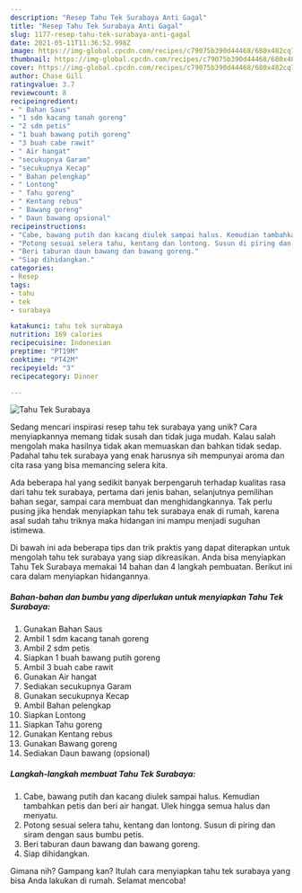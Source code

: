 ```yaml
---
description: "Resep Tahu Tek Surabaya Anti Gagal"
title: "Resep Tahu Tek Surabaya Anti Gagal"
slug: 1177-resep-tahu-tek-surabaya-anti-gagal
date: 2021-05-11T11:36:52.998Z
image: https://img-global.cpcdn.com/recipes/c79075b390d44468/680x482cq70/tahu-tek-surabaya-foto-resep-utama.jpg
thumbnail: https://img-global.cpcdn.com/recipes/c79075b390d44468/680x482cq70/tahu-tek-surabaya-foto-resep-utama.jpg
cover: https://img-global.cpcdn.com/recipes/c79075b390d44468/680x482cq70/tahu-tek-surabaya-foto-resep-utama.jpg
author: Chase Gill
ratingvalue: 3.7
reviewcount: 8
recipeingredient:
- " Bahan Saus"
- "1 sdm kacang tanah goreng"
- "2 sdm petis"
- "1 buah bawang putih goreng"
- "3 buah cabe rawit"
- " Air hangat"
- "secukupnya Garam"
- "secukupnya Kecap"
- " Bahan pelengkap"
- " Lontong"
- " Tahu goreng"
- " Kentang rebus"
- " Bawang goreng"
- " Daun bawang opsional"
recipeinstructions:
- "Cabe, bawang putih dan kacang diulek sampai halus. Kemudian tambahkan petis dan beri air hangat. Ulek hingga semua halus dan menyatu."
- "Potong sesuai selera tahu, kentang dan lontong. Susun di piring dan siram dengan saus bumbu petis."
- "Beri taburan daun bawang dan bawang goreng."
- "Siap dihidangkan."
categories:
- Resep
tags:
- tahu
- tek
- surabaya

katakunci: tahu tek surabaya 
nutrition: 169 calories
recipecuisine: Indonesian
preptime: "PT19M"
cooktime: "PT42M"
recipeyield: "3"
recipecategory: Dinner

---
```



![Tahu Tek Surabaya](https://img-global.cpcdn.com/recipes/c79075b390d44468/680x482cq70/tahu-tek-surabaya-foto-resep-utama.jpg)

Sedang mencari inspirasi resep tahu tek surabaya yang unik? Cara menyiapkannya memang tidak susah dan tidak juga mudah. Kalau salah mengolah maka hasilnya tidak akan memuaskan dan bahkan tidak sedap. Padahal tahu tek surabaya yang enak harusnya sih mempunyai aroma dan cita rasa yang bisa memancing selera kita.

Ada beberapa hal yang sedikit banyak berpengaruh terhadap kualitas rasa dari tahu tek surabaya, pertama dari jenis bahan, selanjutnya pemilihan bahan segar, sampai cara membuat dan menghidangkannya. Tak perlu pusing jika hendak menyiapkan tahu tek surabaya enak di rumah, karena asal sudah tahu triknya maka hidangan ini mampu menjadi suguhan istimewa.




Di bawah ini ada beberapa tips dan trik praktis yang dapat diterapkan untuk mengolah tahu tek surabaya yang siap dikreasikan. Anda bisa menyiapkan Tahu Tek Surabaya memakai 14 bahan dan 4 langkah pembuatan. Berikut ini cara dalam menyiapkan hidangannya.

<!--inarticleads1-->

##### Bahan-bahan dan bumbu yang diperlukan untuk menyiapkan Tahu Tek Surabaya:

1. Gunakan  Bahan Saus
1. Ambil 1 sdm kacang tanah goreng
1. Ambil 2 sdm petis
1. Siapkan 1 buah bawang putih goreng
1. Ambil 3 buah cabe rawit
1. Gunakan  Air hangat
1. Sediakan secukupnya Garam
1. Gunakan secukupnya Kecap
1. Ambil  Bahan pelengkap
1. Siapkan  Lontong
1. Siapkan  Tahu goreng
1. Gunakan  Kentang rebus
1. Gunakan  Bawang goreng
1. Sediakan  Daun bawang (opsional)




<!--inarticleads2-->

##### Langkah-langkah membuat Tahu Tek Surabaya:

1. Cabe, bawang putih dan kacang diulek sampai halus. Kemudian tambahkan petis dan beri air hangat. Ulek hingga semua halus dan menyatu.
1. Potong sesuai selera tahu, kentang dan lontong. Susun di piring dan siram dengan saus bumbu petis.
1. Beri taburan daun bawang dan bawang goreng.
1. Siap dihidangkan.




Gimana nih? Gampang kan? Itulah cara menyiapkan tahu tek surabaya yang bisa Anda lakukan di rumah. Selamat mencoba!
